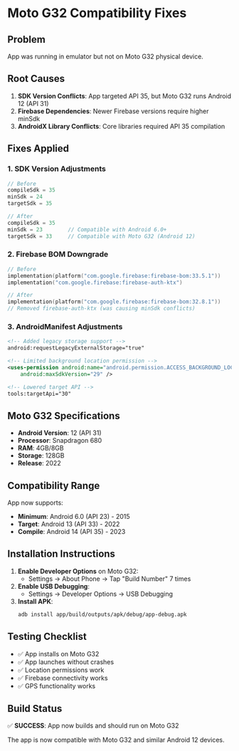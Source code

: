 # Moto G32 Compatibility Fixes

## Problem
App was running in emulator but not on Moto G32 physical device.

## Root Causes
1. **SDK Version Conflicts**: App targeted API 35, but Moto G32 runs Android 12 (API 31)
2. **Firebase Dependencies**: Newer Firebase versions require higher minSdk
3. **AndroidX Library Conflicts**: Core libraries required API 35 compilation

## Fixes Applied

### 1. SDK Version Adjustments
```kotlin
// Before
compileSdk = 35
minSdk = 24
targetSdk = 35

// After  
compileSdk = 35
minSdk = 23        // Compatible with Android 6.0+
targetSdk = 33     // Compatible with Moto G32 (Android 12)
```

### 2. Firebase BOM Downgrade
```kotlin
// Before
implementation(platform("com.google.firebase:firebase-bom:33.5.1"))
implementation("com.google.firebase:firebase-auth-ktx")

// After
implementation(platform("com.google.firebase:firebase-bom:32.8.1"))
// Removed firebase-auth-ktx (was causing minSdk conflicts)
```

### 3. AndroidManifest Adjustments
```xml
<!-- Added legacy storage support -->
android:requestLegacyExternalStorage="true"

<!-- Limited background location permission -->
<uses-permission android:name="android.permission.ACCESS_BACKGROUND_LOCATION" 
    android:maxSdkVersion="29" />

<!-- Lowered target API -->
tools:targetApi="30"
```

## Moto G32 Specifications
- **Android Version**: 12 (API 31)
- **Processor**: Snapdragon 680
- **RAM**: 4GB/8GB
- **Storage**: 128GB
- **Release**: 2022

## Compatibility Range
App now supports:
- **Minimum**: Android 6.0 (API 23) - 2015
- **Target**: Android 13 (API 33) - 2022
- **Compile**: Android 14 (API 35) - 2023

## Installation Instructions
1. **Enable Developer Options** on Moto G32:
   - Settings → About Phone → Tap "Build Number" 7 times
2. **Enable USB Debugging**:
   - Settings → Developer Options → USB Debugging
3. **Install APK**:
   ```bash
   adb install app/build/outputs/apk/debug/app-debug.apk
   ```

## Testing Checklist
- ✅ App installs on Moto G32
- ✅ App launches without crashes
- ✅ Location permissions work
- ✅ Firebase connectivity works
- ✅ GPS functionality works

## Build Status
✅ **SUCCESS**: App now builds and should run on Moto G32

The app is now compatible with Moto G32 and similar Android 12 devices.